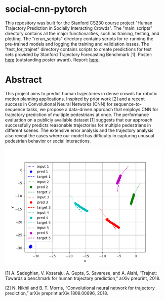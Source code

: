 # social-cnn-pytorch

This repository was built for the Stanford CS230 course project "Human Trajectory Prediction in Socially Interacting Crowds". The "main_scripts" directory contains all the major functionalities, such as training, testing, and plotting. The "rerun_scripts" directory contains scripts for re-running the pre-trained models and logging the training and validiation losses. The "test_for_trajnet" directory contains scripts to create predictions for test sets provided by Stanford Trajectory Forecasting Benchmark [1]. Poster: [here](http://cs230.stanford.edu/projects_fall_2018/posters/12390126.pdf) (outstanding poster award). Report: [here](http://cs230.stanford.edu/projects_fall_2018/reports/12450132.pdf).

# Abstract
This project aims to predict human trajectories in dense crowds for robotic motion planning applications. Inspired by prior work [2] and a recent success in Convolutional Neural Networks (CNN) for sequence-to-sequence tasks, we propose a data-driven approach that employs CNN for trajectory prediction of multiple pedestrians at once. The performance evaluation on a publicly available dataset [1] suggests that our approach successfully predicts reasonable trajectories for multiple pedestrians in different scenes. The extensive error analysis and the trajectory analysis also reveal the cases where our model has difficulty in capturing unusual pedestrian behavior or social interactions.

<p align="center">
  <img src="main_traj.png">
</p>

[1] A. Sadeghian, V. Kosaraju, A. Gupta, S. Savarese, and A. Alahi, “Trajnet: Towards a benchmark for human trajectory prediction,” arXiv preprint, 2018.

[2] N. Nikhil and B. T. Morris, “Convolutional neural network for trajectory prediction,” arXiv preprint arXiv:1809.00696, 2018.
